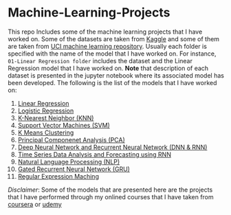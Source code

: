 # Machine-Learning-Projects
This repo Includes some of the machine learning projects that I have worked on. Some of the datasets are taken from [Kaggle](https://www.kaggle.com) and some of them are taken from [UCI machine learning repository](http://archive.ics.uci.edu/ml/index.php). Usually each folder is specified with the name of the model that I have worked on. For instance, `01-Linear Regression folder` includes the dataset and the Linear Regression model that I have worked on. **Note** that description of each dataset is presented in the jupyter notebook where its associated model has been developed. The following is the list of the models that I have worked on:

1. [Linear Regression](https://github.com/mohazari/Machine-Learning-Projects/tree/main/01-Linear%20Regression)
2. [Logistic Regression](https://github.com/mohazari/Machine-Learning-Projects/tree/main/02-Logistic%20regression)
3. [K-Nearest Neighbor (KNN)](https://github.com/mohazari/Machine-Learning-Projects/tree/main/03-K%20Nearest%20Neighbor(KNN))
4. [Support Vector Machines (SVM)](https://github.com/mohazari/Machine-Learning-Projects/tree/main/04-Support%20Vector%20Machines(SVM))
5. [K Means Clustering](https://github.com/mohazari/Machine-Learning-Projects/tree/main/06-%20K%20means%20Clustering)
6. [Principal Componenet Analysis (PCA)](https://github.com/mohazari/Machine-Learning-Projects/tree/main/07-Principal%20Component%20Analysis%20(PCA))
7. [Deep Neural Network and Recurrent Neural Network (DNN & RNN)](https://github.com/mohazari/Machine-Learning-Projects/tree/main/08-Artifitial%20Neural%20Network)
8. [Time Series Data Analysis and Forecasting using RNN](https://github.com/mohazari/Machine-Learning-Projects/tree/main/09-TimeSeriesDataAnalysis)
9. [Natural Language Processing (NLP)](https://github.com/mohazari/Machine-Learning-Projects/tree/main/10-NLP/12-NLP)
10. [Gated Recurrent Neural Network (GRU)](https://github.com/mohazari/Machine-Learning-Projects/tree/main/GRU_Shakespeare_Language_Model)
11. [Regular Expression Maching](https://github.com/mohazari/Machine-Learning-Projects/tree/main/Regular_expression_matching) 


*Disclaimer*: Some of the models that are presented here are the projects that I have performed through my onlined courses that I have taken from [coursera](https://www.coursera.org) or [udemy](https://www.udemy.com)
